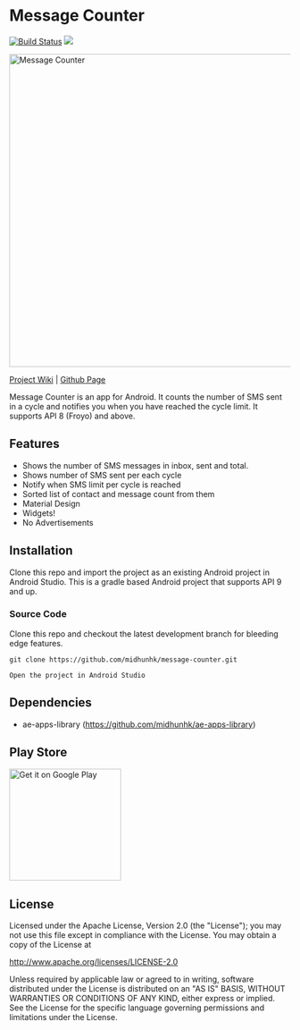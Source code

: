 Message Counter
===============
[![Build Status](https://travis-ci.org/midhunhk/message-counter.svg?branch=master)](https://travis-ci.org/midhunhk/message-counter) ![](https://img.shields.io/badge/version-3.2.0-008080.svg)

<img alt="Message Counter" src="https://github.com/midhunhk/message-counter/blob/master/docs/images/002.png" width="560"/>

[Project Wiki](https://github.com/midhunhk/message-counter/wiki) | [Github Page](http://midhunhk.github.io/message-counter)

Message Counter is an app for Android. It counts the number of SMS sent in a cycle and notifies you when you have reached the cycle limit. It supports API 8 (Froyo) and above.

## Features
- Shows the number of SMS messages in inbox, sent and total.
- Shows number of SMS sent per each cycle
- Notify when SMS limit per cycle is reached
- Sorted list of contact and message count from them
- Material Design
- Widgets!
- No Advertisements
 
## Installation
Clone this repo and import the project as an existing Android project in Android Studio. This is a gradle based Android project that supports API 9 and up.

### Source Code
Clone this repo and checkout the latest development branch for bleeding edge features.

```
git clone https://github.com/midhunhk/message-counter.git

Open the project in Android Studio
```
 
## Dependencies
 - ae-apps-library (https://github.com/midhunhk/ae-apps-library)

## Play Store

<a href="https://play.google.com/store/apps/details?id=com.ae.apps.messagecounter">
 <img alt="Get it on Google Play" width="200px" src="https://play.google.com/intl/en_us/badges/images/generic/en_badge_web_generic.png">
</a>
 
## License
 Licensed under the Apache License, Version 2.0 (the "License");
 you may not use this file except in compliance with the License.
 You may obtain a copy of the License at
  
 http://www.apache.org/licenses/LICENSE-2.0
  
 Unless required by applicable law or agreed to in writing, software
 distributed under the License is distributed on an "AS IS" BASIS,
 WITHOUT WARRANTIES OR CONDITIONS OF ANY KIND, either express or implied.
 See the License for the specific language governing permissions and
 limitations under the License.
